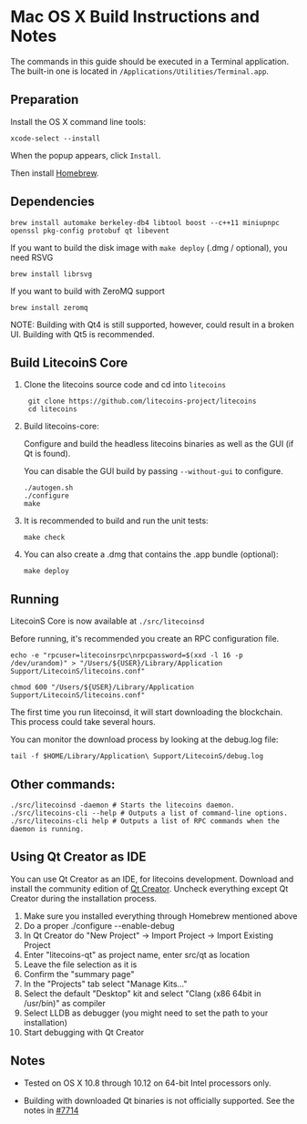 Mac OS X Build Instructions and Notes
====================================
The commands in this guide should be executed in a Terminal application.
The built-in one is located in `/Applications/Utilities/Terminal.app`.

Preparation
-----------
Install the OS X command line tools:

`xcode-select --install`

When the popup appears, click `Install`.

Then install [Homebrew](https://brew.sh).

Dependencies
----------------------

    brew install automake berkeley-db4 libtool boost --c++11 miniupnpc openssl pkg-config protobuf qt libevent

If you want to build the disk image with `make deploy` (.dmg / optional), you need RSVG

    brew install librsvg

If you want to build with ZeroMQ support
    
    brew install zeromq

NOTE: Building with Qt4 is still supported, however, could result in a broken UI. Building with Qt5 is recommended.

Build LitecoinS Core
------------------------

1. Clone the litecoins source code and cd into `litecoins`

        git clone https://github.com/litecoins-project/litecoins
        cd litecoins

2.  Build litecoins-core:

    Configure and build the headless litecoins binaries as well as the GUI (if Qt is found).

    You can disable the GUI build by passing `--without-gui` to configure.

        ./autogen.sh
        ./configure
        make

3.  It is recommended to build and run the unit tests:

        make check

4.  You can also create a .dmg that contains the .app bundle (optional):

        make deploy

Running
-------

LitecoinS Core is now available at `./src/litecoinsd`

Before running, it's recommended you create an RPC configuration file.

    echo -e "rpcuser=litecoinsrpc\nrpcpassword=$(xxd -l 16 -p /dev/urandom)" > "/Users/${USER}/Library/Application Support/LitecoinS/litecoins.conf"

    chmod 600 "/Users/${USER}/Library/Application Support/LitecoinS/litecoins.conf"

The first time you run litecoinsd, it will start downloading the blockchain. This process could take several hours.

You can monitor the download process by looking at the debug.log file:

    tail -f $HOME/Library/Application\ Support/LitecoinS/debug.log

Other commands:
-------

    ./src/litecoinsd -daemon # Starts the litecoins daemon.
    ./src/litecoins-cli --help # Outputs a list of command-line options.
    ./src/litecoins-cli help # Outputs a list of RPC commands when the daemon is running.

Using Qt Creator as IDE
------------------------
You can use Qt Creator as an IDE, for litecoins development.
Download and install the community edition of [Qt Creator](https://www.qt.io/download/).
Uncheck everything except Qt Creator during the installation process.

1. Make sure you installed everything through Homebrew mentioned above
2. Do a proper ./configure --enable-debug
3. In Qt Creator do "New Project" -> Import Project -> Import Existing Project
4. Enter "litecoins-qt" as project name, enter src/qt as location
5. Leave the file selection as it is
6. Confirm the "summary page"
7. In the "Projects" tab select "Manage Kits..."
8. Select the default "Desktop" kit and select "Clang (x86 64bit in /usr/bin)" as compiler
9. Select LLDB as debugger (you might need to set the path to your installation)
10. Start debugging with Qt Creator

Notes
-----

* Tested on OS X 10.8 through 10.12 on 64-bit Intel processors only.

* Building with downloaded Qt binaries is not officially supported. See the notes in [#7714](https://github.com/bitcoin/bitcoin/issues/7714)
